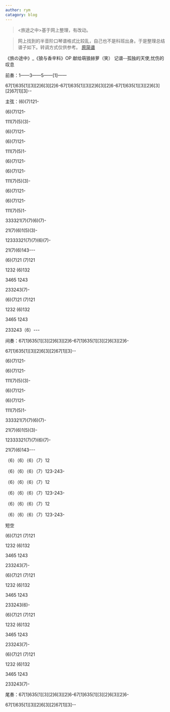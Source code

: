 ```yaml
---
author: rym
catagory: blog
---
```

> <旅途之中>基于网上整理，有改动。

> 网上找到的半音阶口琴谱格式比较乱，自己也不是科班出身。于是整理总结谱子如下。转调方式仅供参考。
[原简谱](https://www.bing.com/search?pglt=2339&q=半音口琴+旅途之中&cvid=90d8a9bef8294ae4a26c1041cc33299c&gs_lcrp=EgRlZGdlKgYIABBFGDkyBggAEEUYOdIBCDc1ODhqMGoxqAIAsAIA&FORM=ANNTA1&PC=SMTS)

《旅の途中》_《狼与香辛料》OP                  献给萌狼赫萝（笑）     记谱--孤独的天使,忧伤的叹息  

前奏：1——3——5——[1]——

67[1]635[1][3][2]6[3][2]6-67[1]635[1][3][2]6[3][2]6-67[1]635[1][3][2]6[3][2]67[1][3]--

主弦：(6)(7)121-

(6)(7)121-

111(7)(5)(3)-

(6)(7)121-

(6)(7)121-

111(7)(5)1-

(6)(7)121-

(6)(7)121-

111(7)(5)(3)-

(6)(7)121-

(6)(7)121-

111(7)(5)1-

333321(7)(7)(6)(7)-

21(7)(6)1(5)(3)-

12333321(7)(7)(6)(7)-

21(7)(6)143---

(6)(7)21  (7)121

1232  (6)132

3465  1243

233243(7)-

(6)(7)21  (7)121

1232  (6)132

3465  1243

233243（6）---

间奏：67[1]635[1][3][2]6[3][2]6-67[1]635[1][3][2]6[3][2]6-

67[1]635[1][3][2]6[3][2]67[1][3]--

(6)(7)121-

(6)(7)121-

111(7)(5)(3)-

(6)(7)121-

(6)(7)121-

111(7)(5)1-

333321(7)(7)(6)(7)-

21(7)(6)1(5)(3)-

12333321(7)(7)(6)(7)-

21(7)(6)143---

（6）（6）（6）（7）12

（6）（6）（6）（7）123-243-

（6）（6）（6）（7）12

（6）（6）（6）（7）123-243-

（6）（6）（6）（7）12

（6）（6）（6）（7）123-243-

短空

(6)(7)21  (7)121

1232  (6)132

3465  1243

233243(7)-

(6)(7)21  (7)121

1232  (6)132                                 

3465  1243

233243(6)-

(6)(7)21  (7)121

1232  (6)132

3465  1243

233243(7)-

(6)(7)21  (7)121

1232  (6)132

3465  1243

233243(7)-

尾奏：67[1]635[1][3][2]6[3][2]6-67[1]635[1][3][2]6[3][2]6-

67[1]635[1][3][2]6[3][2]67[1][3]--




